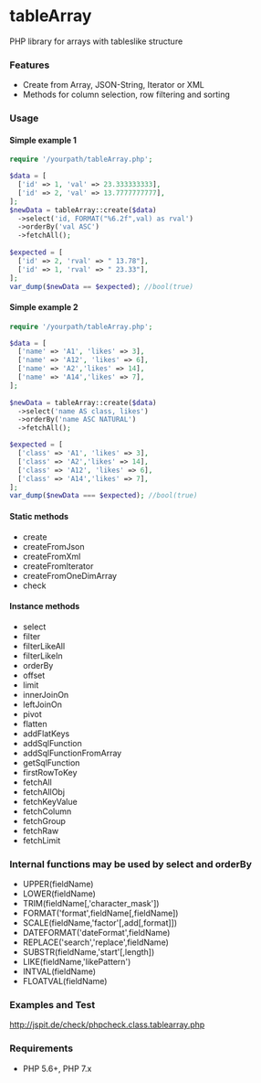 # tableArray 

PHP library for arrays with tableslike structure

### Features

- Create from Array, JSON-String, Iterator or XML
- Methods for column selection, row filtering and sorting

### Usage

#### Simple example 1

```php
require '/yourpath/tableArray.php';

$data = [ 
  ['id' => 1, 'val' => 23.333333333], 
  ['id' => 2, 'val' => 13.7777777777], 
]; 
$newData = tableArray::create($data) 
  ->select('id, FORMAT("%6.2f",val) as rval') 
  ->orderBy('val ASC')
  ->fetchAll(); 
  
$expected = [ 
  ['id' => 2, 'rval' => " 13.78"],
  ['id' => 1, 'rval' => " 23.33"],  
]; 
var_dump($newData == $expected); //bool(true)
```

#### Simple example 2

```php
require '/yourpath/tableArray.php';

$data = [ 
  ['name' => 'A1', 'likes' => 3], 
  ['name' => 'A12', 'likes' => 6], 
  ['name' => 'A2','likes' => 14], 
  ['name' => 'A14','likes' => 7], 
];
 
$newData = tableArray::create($data)
  ->select('name AS class, likes') 
  ->orderBy('name ASC NATURAL') 
  ->fetchAll();

$expected = [ 
  ['class' => 'A1', 'likes' => 3], 
  ['class' => 'A2','likes' => 14], 
  ['class' => 'A12', 'likes' => 6], 
  ['class' => 'A14','likes' => 7], 
];
var_dump($newData === $expected); //bool(true)
```

#### Static methods
  * create
  * createFromJson
  * createFromXml
  * createFromIterator
  * createFromOneDimArray
  * check
  
#### Instance methods
  * select
  * filter
  * filterLikeAll
  * filterLikeIn
  * orderBy
  * offset
  * limit
  * innerJoinOn
  * leftJoinOn
  * pivot
  * flatten
  * addFlatKeys
  * addSqlFunction
  * addSqlFunctionFromArray
  * getSqlFunction
  * firstRowToKey
  * fetchAll
  * fetchAllObj
  * fetchKeyValue
  * fetchColumn
  * fetchGroup
  * fetchRaw
  * fetchLimit
  
### Internal functions may be used by select and orderBy
  * UPPER(fieldName)
  * LOWER(fieldName)
  * TRIM(fieldName[,'character_mask'])
  * FORMAT('format',fieldName[,fieldName])
  * SCALE(fieldName,'factor'[,add[,format]])
  * DATEFORMAT('dateFormat',fieldName)
  * REPLACE('search','replace',fieldName)
  * SUBSTR(fieldName,'start'[,length])
  * LIKE(fieldName,'likePattern')
  * INTVAL(fieldName)
  * FLOATVAL(fieldName)
  
### Examples and Test

http://jspit.de/check/phpcheck.class.tablearray.php

### Requirements

- PHP 5.6+, PHP 7.x

